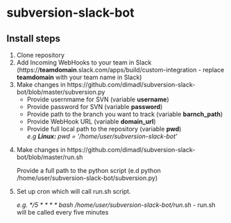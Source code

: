 # subversion-slack-bot

## Install steps
<ol type="1">
  <li>Clone repository</li>
  <li>Add Incoming WebHooks to your team in Slack (https://<b>teamdomain</b>.slack.com/apps/build/custom-integration - replace <b>teamdomain</b> with your team name in Slack)</li>
  <li>Make changes in https://github.com/dimadl/subversion-slack-bot/blob/master/subversion.py
    <ul>
      <li>Provide usernmame for SVN (variable <b>username</b>) </li>
      <li>Provide password for SVN (variable <b>password</b>)</li>
      <li>Provide path to the branch you want to track (variable <b>barnch_path</b>)</li>
      <li>Provide WebHook URL (variable <b>domain_url</b>)
      <li>Provide full local path to the repository (variable <b>pwd</b>)<br>
         <i>e.g <b>Linux:</b> pwd = '/home/user/subversion-slack-bot'</i>
      </li>
    </ul>
  </li>
  <li>
    <p>Make changes in https://github.com/dimadl/subversion-slack-bot/blob/master/run.sh
    <p>Provide a full path to the python script (e.d python /home/user/subversion-slack-bot/subversion.py)
  </li>
  <li>
    Set up cron which will call run.sh script. 
    <p><i>e.g. */5 * * * * bash /home/user/subversion-slack-bot/run.sh</i> - run.sh will be called every five minutes
  </li>
  
</ol>
  
